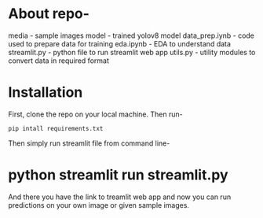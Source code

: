 # About repo-

media - sample images
model - trained yolov8 model
data_prep.iynb - code used to prepare data for training
eda.ipynb - EDA to understand data 
streamlit.py - python file to run streamlit web app
utils.py - utility modules to convert data in required format



# Installation
First, clone the repo on your local machine. Then run-
```
pip intall requirements.txt
```

Then simply run streamlit file from command line-
# python streamlit run streamlit.py

And there you have the link to treamlit web app and now you can run predictions on your own image or given sample images.